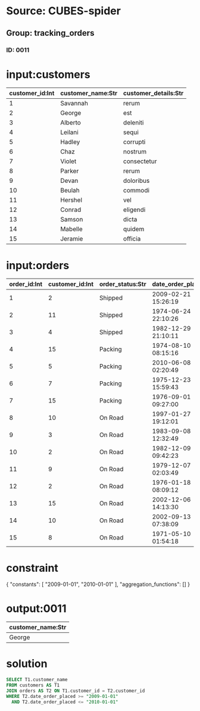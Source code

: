 # Source: CUBES-spider
## Group: tracking_orders
### ID: 0011

# input:customers

| customer_id:Int | customer_name:Str | customer_details:Str |
|---|---|---|
| 1 | Savannah | rerum |
| 2 | George | est |
| 3 | Alberto | deleniti |
| 4 | Leilani | sequi |
| 5 | Hadley | corrupti |
| 6 | Chaz | nostrum |
| 7 | Violet | consectetur |
| 8 | Parker | rerum |
| 9 | Devan | doloribus |
| 10 | Beulah | commodi |
| 11 | Hershel | vel |
| 12 | Conrad | eligendi |
| 13 | Samson | dicta |
| 14 | Mabelle | quidem |
| 15 | Jeramie | officia |

# input:orders

| order_id:Int | customer_id:Int | order_status:Str | date_order_placed:Str | order_details:Str |
|---|---|---|---|---|
| 1 | 2 | Shipped | 2009-02-21 15:26:19 | nan |
| 2 | 11 | Shipped | 1974-06-24 22:10:26 | nan |
| 3 | 4 | Shipped | 1982-12-29 21:10:11 | nan |
| 4 | 15 | Packing | 1974-08-10 08:15:16 | nan |
| 5 | 5 | Packing | 2010-06-08 02:20:49 | nan |
| 6 | 7 | Packing | 1975-12-23 15:59:43 | nan |
| 7 | 15 | Packing | 1976-09-01 09:27:00 | nan |
| 8 | 10 | On Road | 1997-01-27 19:12:01 | nan |
| 9 | 3 | On Road | 1983-09-08 12:32:49 | nan |
| 10 | 2 | On Road | 1982-12-09 09:42:23 | nan |
| 11 | 9 | On Road | 1979-12-07 02:03:49 | nan |
| 12 | 2 | On Road | 1976-01-18 08:09:12 | nan |
| 13 | 15 | On Road | 2002-12-06 14:13:30 | nan |
| 14 | 10 | On Road | 2002-09-13 07:38:09 | nan |
| 15 | 8 | On Road | 1971-05-10 01:54:18 | nan |

# constraint

{
  "constants": [
    "2009-01-01",
    "2010-01-01"
  ],
  "aggregation_functions": []
}

# output:0011

| customer_name:Str |
|---|
| George |

# solution

```sql
SELECT T1.customer_name
FROM customers AS T1
JOIN orders AS T2 ON T1.customer_id = T2.customer_id
WHERE T2.date_order_placed >= "2009-01-01"
  AND T2.date_order_placed <= "2010-01-01"
```
